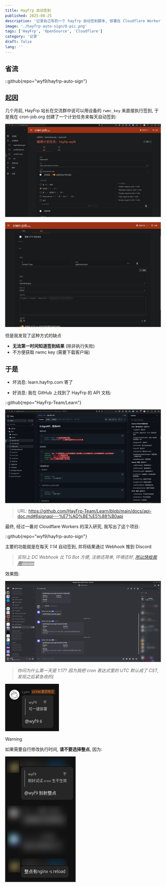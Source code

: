 ```yaml
---
title: HayFrp 自动签到
published: 2025-08-25
description: '记录自己写的一个 hayfrp 自动签到脚本, 部署在 Cloudflare Workers 上, 实现每天 1:14 自动签到获取流量, 并将结果推送到 Discord'
image: './hayfrp-auto-sign/0-pic.png'
tags: ['HayFrp', 'OpenSource', 'Cloudflare']
category: '记录'
draft: false 
lang: ''
---
```


## 省流

::github{repo="wyf9/hayfrp-auto-sign"}

## 起因

几个月前, HayFrp 站长在交流群中说可以用设备的 `rwmc_key` 来直接执行签到, 于是我在 cron-job.org 创建了一个计划任务来每天自动签到:

![](./hayfrp-auto-sign/1-cronjob-1.png)

![](./hayfrp-auto-sign/2-cronjob-2.png)

但是我发现了这种方式的缺点

- **无法第一时间知道签到结果** (除非执行失败)
- 不方便获取 rwmc key (需要下载客户端)

## 于是

- 坏消息: learn.hayfrp.com 寄了

- 好消息: 我在 GitHub 上找到了 HayFrp 的 API 文档:

::github{repo="HayFrp-Team/Learn"}

![](./hayfrp-auto-sign/3-learn.png)

> URL: https://github.com/HayFrp-Team/Learn/blob/main/docs/api-doc.md#6signapi---%E7%AD%BE%E5%88%B0api

最终, 经过一番对 Cloudflare Workers 的深入研究, 我写出了这个项目:

::github{repo="wyf9/hayfrp-auto-sign"}

主要的功能就是在每天 *1:14* 自动签到, 并将结果通过 Webhook 推到 Discord

> *实际上 DC Webhook 比 TG Bot 方便, 注册还简单, 环境还好, [所以快给我用!!!!!!!!!!](https://discord.com)*

效果图:

![](./hayfrp-auto-sign/4-screenshot.png)

> *你问为什么第一天是 1:17? 因为我把 cron 表达式里的 UTC 默认成了 CST, 发现之后紧急改的(*

![](./hayfrp-auto-sign/5-6.png)

> [!WARNING]
> 如果需要自行修改执行时间, **请不要选择整点**, 因为:

![](./hayfrp-auto-sign/6-warning.png)
